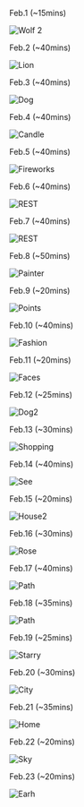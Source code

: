 Feb.1 (~15mins)

![Wolf 2](1.jpg)

Feb.2 (~40mins)

![Lion](2.jpg)

Feb.3 (~40mins)

![Dog](3.jpg)

Feb.4 (~40mins)

![Candle](4.jpg)

Feb.5 (~40mins)

![Fireworks](5.jpg)

Feb.6 (~40mins)

![REST](6.jpg)

Feb.7 (~40mins)

![REST](7.jpg)

Feb.8 (~50mins)

![Painter](8.jpg)

Feb.9 (~20mins)

![Points](9.jpg)

Feb.10 (~40mins)

![Fashion](10.jpg)

Feb.11 (~20mins)

![Faces](11.jpg)

Feb.12 (~25mins)

![Dog2](12.jpg)

Feb.13 (~30mins)

![Shopping](13.jpg)

Feb.14 (~40mins)

![See](14.jpg)

Feb.15 (~20mins)

![House2](15.jpg)

Feb.16 (~30mins)

![Rose](16.jpg)

Feb.17 (~40mins)

![Path](17.jpg)

Feb.18 (~35mins)

![Path](18.jpg)

Feb.19 (~25mins)

![Starry](19.jpg)

Feb.20 (~30mins)

![City](20.jpg)

Feb.21 (~35mins)

![Home](21.jpg)

Feb.22 (~20mins)

![Sky](22.jpg)

Feb.23 (~20mins)

![Earh](23.jpg)


